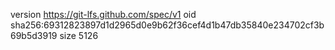 version https://git-lfs.github.com/spec/v1
oid sha256:69312823897d1d2965d0e9b62f36cef4d1b47db35840e234702cf3b69b5d3919
size 5126
